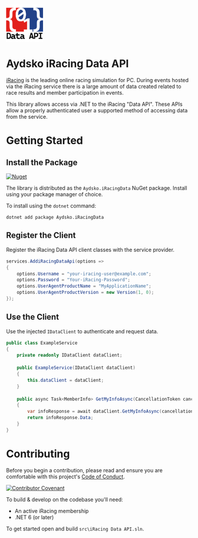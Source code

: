 <img src="Aydsko iRacing Data API ReadMe Logo.png" alt="Aydsko iRacing Data API Logo, which contains the characters &quot;{&quot;, &quot;0&quot;, &quot;1&quot;, and &quot;}&quot; on a red & blue field with &quot;Data API&quot; written below." width="100" />

# Aydsko iRacing Data API

[iRacing](https://www.iracing.com) is the leading online racing simulation for PC. During events hosted via the iRacing service there is a large amount of data created related to race results and member participation in events.

This library allows access via .NET to the iRacing "Data API". These APIs allow a properly authenticated user a supported method of accessing data from the service.

# Getting Started

## Install the Package

[![Nuget](https://img.shields.io/nuget/dt/Aydsko.iRacingData?color=004880&label=NuGet&logo=NuGet)](https://www.nuget.org/packages/Aydsko.iRacingData)

The library is distributed as the `Aydsko.iRacingData` NuGet package. Install using your package manager of choice.

To install using the `dotnet` command:

```pwsh
dotnet add package Aydsko.iRacingData
```

## Register the Client

Register the iRacing Data API client classes with the service provider.

```csharp
services.AddiRacingDataApi(options =>
{
    options.Username = "your-iracing-user@example.com";
    options.Password = "Your-iRacing-Password";
    options.UserAgentProductName = "MyApplicationName";
    options.UserAgentProductVersion = new Version(1, 0);
});
```

## Use the Client

Use the injected `IDataClient` to authenticate and request data.

```csharp
public class ExampleService
{
    private readonly IDataClient dataClient;

    public ExampleService(IDataClient dataClient)
    {
        this.dataClient = dataClient;
    }

    public async Task<MemberInfo> GetMyInfoAsync(CancellationToken cancellationToken = default)
    {
        var infoResponse = await dataClient.GetMyInfoAsync(cancellationToken);
        return infoResponse.Data;
    }
}
```

# Contributing

Before you begin a contribution, please read and ensure you are comfortable with this project's [Code of Conduct](CODE_OF_CONDUCT.md).

[![Contributor Covenant](https://img.shields.io/badge/Contributor%20Covenant-2.1-4baaaa.svg)](CODE_OF_CONDUCT.md)

To build & develop on the codebase you'll need:

 - An active iRacing membership
 - .NET 6 (or later)

To get started open and build `src\iRacing Data API.sln`.
